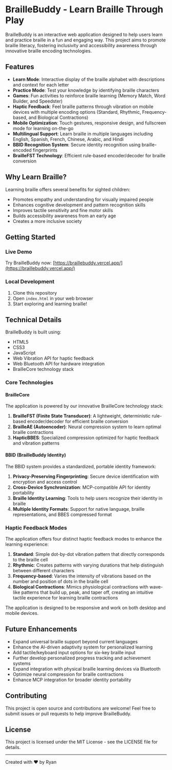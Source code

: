 # BrailleBuddy - Learn Braille Through Play

BrailleBuddy is an interactive web application designed to help users learn and practice braille in a fun and engaging way. This project aims to promote braille literacy, fostering inclusivity and accessibility awareness through innovative braille encoding technologies.

## Features

- **Learn Mode**: Interactive display of the braille alphabet with descriptions and context for each letter
- **Practice Mode**: Test your knowledge by identifying braille characters
- **Games**: Fun activities to reinforce braille learning (Memory Match, Word Builder, and Speedster)
- **Haptic Feedback**: Feel braille patterns through vibration on mobile devices with multiple encoding options (Standard, Rhythmic, Frequency-based, and Biological Contractions)
- **Mobile Optimization**: Touch gestures, responsive design, and fullscreen mode for learning on-the-go
- **Multilingual Support**: Learn braille in multiple languages including English, Spanish, French, Chinese, Arabic, and Hindi
- **BBID Recognition System**: Secure identity recognition using braille-encoded fingerprints
- **BrailleFST Technology**: Efficient rule-based encoder/decoder for braille conversion

## Why Learn Braille?

Learning braille offers several benefits for sighted children:

- Promotes empathy and understanding for visually impaired people
- Enhances cognitive development and pattern recognition skills
- Improves tactile sensitivity and fine motor skills
- Builds accessibility awareness from an early age
- Creates a more inclusive society

## Getting Started

### Live Demo

Try BrailleBuddy now: [https://braillebuddy.vercel.app/](https://braillebuddy.vercel.app/)

### Local Development

1. Clone this repository
2. Open `index.html` in your web browser
3. Start exploring and learning braille!

## Technical Details

BrailleBuddy is built using:
- HTML5
- CSS3
- JavaScript
- Web Vibration API for haptic feedback
- Web Bluetooth API for hardware integration
- BrailleCore technology stack

### Core Technologies

#### BrailleCore

The application is powered by our innovative BrailleCore technology stack:

1. **BrailleFST (Finite State Transducer)**: A lightweight, deterministic rule-based encoder/decoder for efficient braille conversion
2. **BrailleAE (Autoencoder)**: Neural compression system to learn optimal braille contractions
3. **HapticBBES**: Specialized compression optimized for haptic feedback and vibration patterns

#### BBID (BrailleBuddy Identity)

The BBID system provides a standardized, portable identity framework:

1. **Privacy-Preserving Fingerprinting**: Secure device identification with encryption and access control
2. **Cross-Device Synchronization**: MCP-compatible API for identity portability
3. **Braille Identity Learning**: Tools to help users recognize their identity in braille
4. **Multiple Identity Formats**: Support for native language, braille representations, and BBES compressed format

### Haptic Feedback Modes

The application offers four distinct haptic feedback modes to enhance the learning experience:

1. **Standard**: Simple dot-by-dot vibration pattern that directly corresponds to the braille cell
2. **Rhythmic**: Creates patterns with varying durations that help distinguish between different characters
3. **Frequency-based**: Varies the intensity of vibrations based on the number and position of dots in the braille cell
4. **Biological Contractions**: Mimics physiological contractions with wave-like patterns that build up, peak, and taper off, creating an intuitive tactile experience for learning braille contractions

The application is designed to be responsive and work on both desktop and mobile devices.

## Future Enhancements

- Expand universal braille support beyond current languages
- Enhance the AI-driven adaptivity system for personalized learning
- Add tactile/keyboard input options for six-key braille input
- Further develop personalized progress tracking and achievement systems
- Expand integration with physical braille learning devices via Bluetooth
- Optimize neural compression for braille contractions
- Enhance MCP integration for broader identity portability

## Contributing

This project is open source and contributions are welcome! Feel free to submit issues or pull requests to help improve BrailleBuddy.

## License

This project is licensed under the MIT License - see the LICENSE file for details.

---

Created with ❤️ by Ryan

